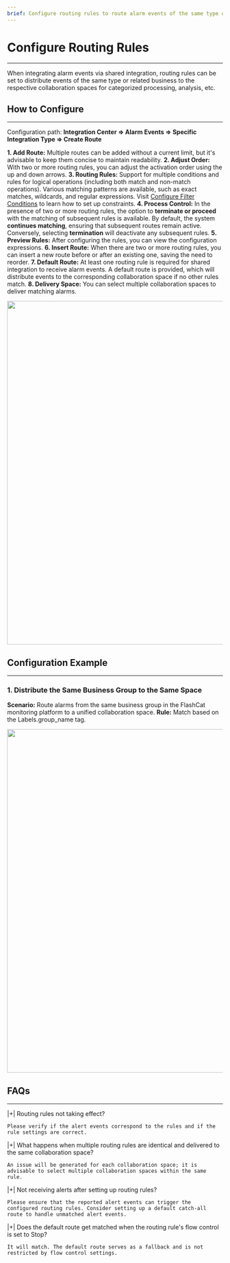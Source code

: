 ```yaml
---
brief: Configure routing rules to route alarm events of the same type or related business to the corresponding collaboration spaces for categorized information processing and analysis
---
```


# Configure Routing Rules

---

When integrating alarm events via shared integration, routing rules can be set to distribute events of the same type or related business to the respective collaboration spaces for categorized processing, analysis, etc.

## How to Configure
---
Configuration path: **Integration Center => Alarm Events => Specific Integration Type => Create Route**

**1. Add Route:** Multiple routes can be added without a current limit, but it's advisable to keep them concise to maintain readability.
**2. Adjust Order:** With two or more routing rules, you can adjust the activation order using the up and down arrows.
**3. Routing Rules:** Support for multiple conditions and rules for logical operations (including both match and non-match operations). Various matching patterns are available, such as exact matches, wildcards, and regular expressions. Visit [Configure Filter Conditions](https://docs.flashcat.cloud/zh/flashduty/how-to-filter) to learn how to set up constraints.
**4. Process Control:** In the presence of two or more routing rules, the option to **terminate or proceed** with the matching of subsequent rules is available. By default, the system **continues matching**, ensuring that subsequent routes remain active. Conversely, selecting **termination** will deactivate any subsequent rules.
**5. Preview Rules:** After configuring the rules, you can view the configuration expressions.
**6. Insert Route:** When there are two or more routing rules, you can insert a new route before or after an existing one, saving the need to reorder.
**7. Default Route:** At least one routing rule is required for shared integration to receive alarm events. A default route is provided, which will distribute events to the corresponding collaboration space if no other rules match.
**8. Delivery Space:** You can select multiple collaboration spaces to deliver matching alarms.

<img src="https://fcdoc.github.io/img/6OTNxniH4889Qyk8SdVuF3-vrYcF9bxAE2CGG329U0s.avif"  width="800">

## Configuration Example
---

### 1. Distribute the Same Business Group to the Same Space
**Scenario:** Route alarms from the same business group in the FlashCat monitoring platform to a unified collaboration space.
**Rule:** Match based on the Labels.group_name tag.

<img src="https://fcdoc.github.io/img/6zBXABVJ4xFMBJd7MQ7oT8Sla6LZa19rMPbUjXJ4IT4.avif"  width="800">

## FAQs
---

|+| Routing rules not taking effect?

    Please verify if the alert events correspond to the rules and if the rule settings are correct.

|+| What happens when multiple routing rules are identical and delivered to the same collaboration space?

    An issue will be generated for each collaboration space; it is advisable to select multiple collaboration spaces within the same rule.

|+| Not receiving alerts after setting up routing rules?

    Please ensure that the reported alert events can trigger the configured routing rules. Consider setting up a default catch-all route to handle unmatched alert events.

|+| Does the default route get matched when the routing rule's flow control is set to Stop?

    It will match. The default route serves as a fallback and is not restricted by flow control settings.